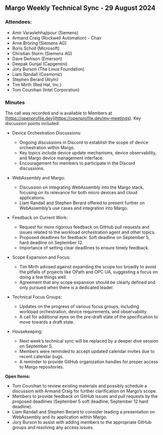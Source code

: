 ## Margo Weekly Technical Sync - 29 August 2024

### Attendees:
* Amir Varastehhajipour (Siemens)
* Armand Craig (Rockwell Automation) - Chair
* Arne Bröring (Siemens AG)
* Boris Scholl (Microsoft)
* Christian Storm (Siemens AG)
* Dave Denison (Emerson)
* Deepak Gunjal (Capgemini)
* Jory Burson (The Linux Foundation)
* Liam Randall (Cosmonic)
* Stephen Berard (Atym)
* Tim Mirth (Red Hat, Inc.)
* Tom Counihan (Intel Corporation)
  
### Minutes
The call was recorded and is available to Members at [https://openprofile.dev](https://openprofile.dev/my-meetings). Key discussion points included:

* Device Orchestration Discussions:
   - Ongoing discussions in Discord to establish the scope of device orchestration within Margo.
   - Key topics include device update mechanisms, device observability, and Margo device management interface.
   - Encouragement for members to participate in the Discord discussions.

* WebAssembly and Margo:
   - Discussion on integrating WebAssembly into the Margo stack, focusing on its relevance for both micro devices and cloud applications.
   - Liam Randall and Stephen Berard offered to present further on WebAssembly’s use cases and integration into Margo.

* Feedback on Current Work:
   - Request for more rigorous feedback on GitHub pull requests and issues related to the workload orchestration agent and other topics.
   - Proposed deadlines for feedback: Soft deadline on September 5, hard deadline on September 12.
   - Importance of setting clear deadlines to ensure timely feedback.

* Scope Expansion and Focus:
   - Tim Mirth advised against expanding the scope too broadly to avoid the pitfalls of projects like OPath and OPC UA, suggesting a focus on doing a few things well.
   - Agreement that any scope expansion should be clearly defined and only pursued when there is a dedicated leader.

* Technical Focus Groups:
   - Updates on the progress of various focus groups, including workload orchestration, device requirements, and observability.
   - A call for additional eyes on the pre-draft state of the specification to move towards a draft state.

* Housekeeping:
   - Next week’s technical sync will be replaced by a deeper dive session on September 5.
   - Members were reminded to accept updated calendar invites due to recent calendar bugs.
   - A reminder to provide GitHub organization handles for proper access to Margo repositories.

**Open Items:**
- Tom Counihan to review existing materials and possibly schedule a discussion with Armand Craig for further clarification on Margo’s scope.
- Members to provide feedback on GitHub issues and pull requests by the proposed deadlines (September 5 soft deadline, September 12 hard deadline).
- Liam Randall and Stephen Berard to consider leading a presentation on WebAssembly and its application within Margo.
- Jory Burson to assist with adding members to the appropriate GitHub groups and resolving any access issues.
